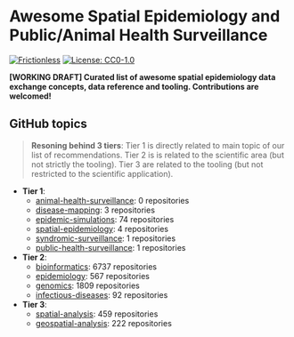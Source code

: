 # Awesome Spatial Epidemiology and Public/Animal Health Surveillance
[![Frictionless](https://github.com/fititnt/awesome-spatial-epidemiology-and-public-health-surveillance/actions/workflows/frictionless.yml/badge.svg)](https://repository.frictionlessdata.io/pages/dashboard.html?user=fititnt&repo=awesome-spatial-epidemiology-and-public-health-surveillance&flow=frictionless)
[![License: CC0-1.0](https://img.shields.io/badge/License-CC0_1.0-lightgrey.svg)](http://creativecommons.org/publicdomain/zero/1.0/)

<!--
![Awesome Spatial Epidemiology and Public/Animal Health Surveillance Banner](partials/awesome-spatial-epidemiology.jpg)
-->

**[WORKING DRAFT] Curated list of awesome spatial epidemiology data exchange concepts, data reference and tooling. Contributions are welcomed!**


## GitHub topics
> **Resoning behind 3 tiers**: Tier 1 is directly related to main topic of our list of recommendations.
> Tier 2 is is related to the scientific area (but not strictly the tooling).
> Tier 3 are related to the tooling (but not restricted to the scientific application).

- **Tier 1**:
  - [animal-health-surveillance](https://github.com/topics/animal-health-surveillance): 0 repositories
  - [disease-mapping](https://github.com/topics/disease-mapping): 3 repositories
  - [epidemic-simulations](https://github.com/topics/epidemic-simulations): 74 repositories
  - [spatial-epidemiology](https://github.com/topics/spatial-epidemiology): 4 repositories
  - [syndromic-surveillance](https://github.com/topics/syndromic-surveillance): 1 repositories
  - [public-health-surveillance](https://github.com/topics/public-health-surveillance): 1 repositories
- **Tier 2**:
  - [bioinformatics](https://github.com/topics/bioinformatics): 6737 repositories
  - [epidemiology](https://github.com/topics/epidemiology): 567 repositories
  - [genomics](https://github.com/topics/genomics): 1809 repositories
  - [infectious-diseases](https://github.com/topics/infectious-diseases): 92 repositories
- **Tier 3**:
  - [spatial-analysis](https://github.com/topics/spatial-analysis): 459 repositories
  - [geospatial-analysis](https://github.com/topics/geospatial-analysis): 222 repositories

<!--


  {"name": "locum_scientificum_inquisitionis", "id": "locum_scientificum_inquisitionis", "resources": [{"name": "biosafety-level-4-laboratories", "id": "biosafety_level_4_laboratories", "autoload": false}, {"name": "who-collaborating-centres", "id": "who_collaborating_centres", "autoload": false}, {"name": "woah-reference-laboratories", "id": "woah_reference_laboratories"}]}
  locum_scientificum_inquisitionis
  
    biosafety-level-4-laboratories
  
    who-collaborating-centres
  
    woah-reference-laboratories
  

  {"name": "nomenclatura_et_vocabularium", "id": "nomenclatura_et_vocabularium", "resources": [{"name": "who-icd-crosswalk", "id": "who_icd_crosswalk"}]}
  nomenclatura_et_vocabularium
  
    who-icd-crosswalk
  

  {"name": "terminologia_multilinguae", "id": "terminologia_multilinguae", "resources": [{"name": "biosafety_levels", "id": "biosafety_levels", "autoload": true}, {"name": "woah-cmn-a", "id": "woah_cmn_a", "autoload": true}, {"name": "woah-cmn-b", "id": "woah_cmn_b"}]}
  terminologia_multilinguae
  
    biosafety_levels
  
    woah-cmn-a
  
    woah-cmn-b
  

  {"name": "software", "id": "software", "resources": [{"name": "github_topics", "id": "github_topics"}]}
  software
  
    github_topics
  


awesome-spatial-epidemiology-and-health-surveillance



-->
